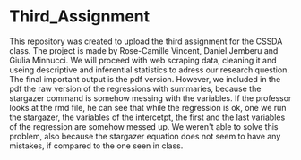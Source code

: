Third_Assignment
================
This repository was created to upload the third assignment for the CSSDA class. 
The project is made by Rose-Camille Vincent, Daniel Jemberu and Giulia Minnucci.
We will proceed with web scraping data, cleaning it and useing descriptive and inferential statistics to adress our research question.
The final important output is the pdf version.
However, we included in the pdf the raw version of the regressions with summaries, because the stargazer command is somehow messing with the variables. If the professor looks at the rmd file, he can see that while the regression is ok, one we run the stargazer, the variables of the intercetpt, the first and the last variables of the regression are somehow messed up.
We weren't able to solve this problem, also because the stargazer equation does not seem to have any mistakes, if compared to the one seen in class.
